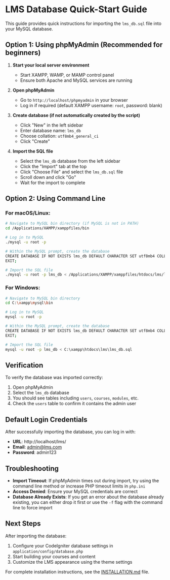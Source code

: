 # LMS Database Quick-Start Guide

This guide provides quick instructions for importing the `lms_db.sql` file into your MySQL database.

## Option 1: Using phpMyAdmin (Recommended for beginners)

1. **Start your local server environment**

   - Start XAMPP, WAMP, or MAMP control panel
   - Ensure both Apache and MySQL services are running

2. **Open phpMyAdmin**

   - Go to `http://localhost/phpmyadmin` in your browser
   - Log in if required (default XAMPP username: `root`, password: blank)

3. **Create database (if not automatically created by the script)**

   - Click "New" in the left sidebar
   - Enter database name: `lms_db`
   - Choose collation: `utf8mb4_general_ci`
   - Click "Create"

4. **Import the SQL file**
   - Select the `lms_db` database from the left sidebar
   - Click the "Import" tab at the top
   - Click "Choose File" and select the `lms_db.sql` file
   - Scroll down and click "Go"
   - Wait for the import to complete

## Option 2: Using Command Line

### For macOS/Linux:

```bash
# Navigate to MySQL bin directory (if MySQL is not in PATH)
cd /Applications/XAMPP/xamppfiles/bin

# Log in to MySQL
./mysql -u root -p

# Within the MySQL prompt, create the database
CREATE DATABASE IF NOT EXISTS lms_db DEFAULT CHARACTER SET utf8mb4 COLLATE utf8mb4_general_ci;
EXIT;

# Import the SQL file
./mysql -u root -p lms_db < /Applications/XAMPP/xamppfiles/htdocs/lms/lms_db.sql
```

### For Windows:

```bash
# Navigate to MySQL bin directory
cd C:\xampp\mysql\bin

# Log in to MySQL
mysql -u root -p

# Within the MySQL prompt, create the database
CREATE DATABASE IF NOT EXISTS lms_db DEFAULT CHARACTER SET utf8mb4 COLLATE utf8mb4_general_ci;
EXIT;

# Import the SQL file
mysql -u root -p lms_db < C:\xampp\htdocs\lms\lms_db.sql
```

## Verification

To verify the database was imported correctly:

1. Open phpMyAdmin
2. Select the `lms_db` database
3. You should see tables including `users`, `courses`, `modules`, etc.
4. Check the `users` table to confirm it contains the admin user

## Default Login Credentials

After successfully importing the database, you can log in with:

- **URL**: http://localhost/lms/
- **Email**: admin@lms.com
- **Password**: admin123

## Troubleshooting

- **Import Timeout**: If phpMyAdmin times out during import, try using the command line method or increase PHP timeout limits in `php.ini`
- **Access Denied**: Ensure your MySQL credentials are correct
- **Database Already Exists**: If you get an error about the database already existing, you can either drop it first or use the `-f` flag with the command line to force import

## Next Steps

After importing the database:

1. Configure your CodeIgniter database settings in `application/config/database.php`
2. Start building your courses and content
3. Customize the LMS appearance using the theme settings

For complete installation instructions, see the [INSTALLATION.md](INSTALLATION.md) file.
